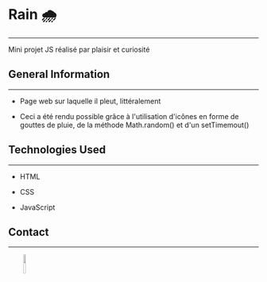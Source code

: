 <h1>Rain 🌧️</h1>
<hr><p>Mini projet JS réalisé par plaisir et curiosité</p><h2>General Information</h2>
<hr><ul>
<li>Page web sur laquelle il pleut, littéralement</li>
</ul><ul>
<li>Ceci a été rendu possible grâce à l'utilisation d'icônes en forme de gouttes de pluie, de la méthode Math.random() et d'un setTimemout()</li>
</ul><h2>Technologies Used</h2>
<hr><ul>
<li>HTML</li>
</ul><ul>
<li>CSS</li>
</ul><ul>
<li>JavaScript</li>
</ul><h2>Contact</h2>
<hr><p><span style="margin-right: 30px;"></span><a href="https://www.linkedin.com/in/hicham-roldan-152a051b6/"><img target="_blank" src="https://cdn.jsdelivr.net/gh/devicons/devicon/icons/linkedin/linkedin-original.svg" style="width: 10%;"></a></p>